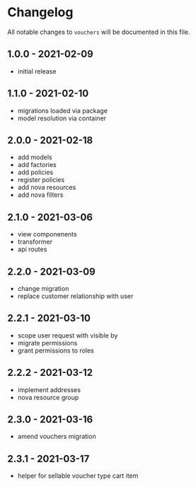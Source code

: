 # Changelog

All notable changes to `vouchers` will be documented in this file.

## 1.0.0 - 2021-02-09

- initial release

## 1.1.0 - 2021-02-10

- migrations loaded via package
- model resolution via container

## 2.0.0 - 2021-02-18

- add models
- add factories
- add policies
- register policies
- add nova resources
- add nova filters

## 2.1.0 - 2021-03-06

- view componenents
- transformer
- api routes

## 2.2.0 - 2021-03-09

- change migration
- replace customer relationship with user

## 2.2.1 - 2021-03-10

- scope user request with visible by
- migrate permissions
- grant permissions to roles

## 2.2.2 - 2021-03-12

- implement addresses
- nova resource group

## 2.3.0 - 2021-03-16

- amend vouchers migration

## 2.3.1 - 2021-03-17

- helper for sellable voucher type cart item
